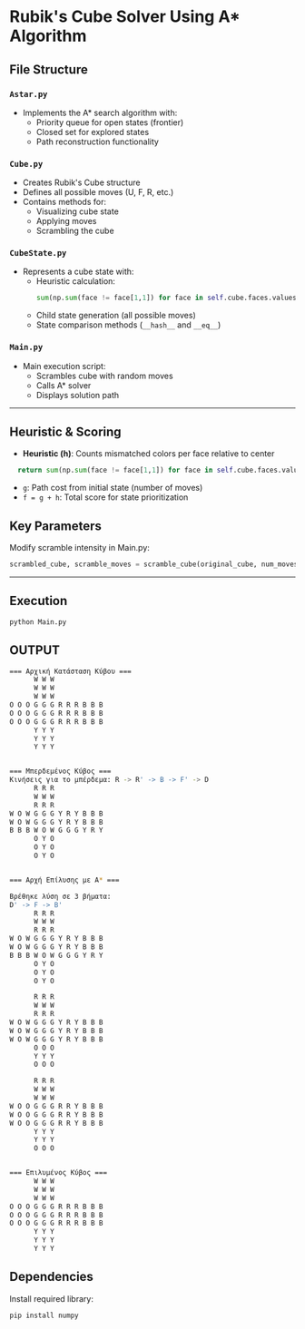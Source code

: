 # Rubik's Cube Solver Using A* Algorithm

## File Structure

### `Astar.py`
- Implements the A* search algorithm with:
  - Priority queue for open states (frontier)
  - Closed set for explored states
  - Path reconstruction functionality

### `Cube.py`
- Creates Rubik's Cube structure
- Defines all possible moves (U, F, R, etc.)
- Contains methods for:
  - Visualizing cube state
  - Applying moves
  - Scrambling the cube

### `CubeState.py`
- Represents a cube state with:
  - Heuristic calculation: 
    ```python
    sum(np.sum(face != face[1,1]) for face in self.cube.faces.values()
    ```
  - Child state generation (all possible moves)
  - State comparison methods (`__hash__` and `__eq__`)

### `Main.py`
- Main execution script:
  - Scrambles cube with random moves
  - Calls A* solver
  - Displays solution path
---

## Heuristic & Scoring
- **Heuristic (h)**: 
  Counts mismatched colors per face relative to center
```python
  return sum(np.sum(face != face[1,1]) for face in self.cube.faces.values()
```
- `g`: Path cost from initial state (number of moves)
- `f = g + h`: Total score for state prioritization

## Key Parameters
Modify scramble intensity in Main.py:
```python
scrambled_cube, scramble_moves = scramble_cube(original_cube, num_moves=10)  # Default: 10 moves
```
---
## Execution
```bash
python Main.py
```
## OUTPUT
```bash
=== Αρχική Κατάσταση Κύβου ===
      W W W            
      W W W            
      W W W            
O O O G G G R R R B B B
O O O G G G R R R B B B
O O O G G G R R R B B B
      Y Y Y            
      Y Y Y            
      Y Y Y            


=== Μπερδεμένος Κύβος ===
Κινήσεις για το μπέρδεμα: R -> R' -> B -> F' -> D
      R R R            
      W W W            
      R R R            
W O W G G G Y R Y B B B
W O W G G G Y R Y B B B
B B B W O W G G G Y R Y
      O Y O            
      O Y O            
      O Y O            


=== Αρχή Επίλυσης με A* ===

Βρέθηκε λύση σε 3 βήματα:
D' -> F -> B'
      R R R            
      W W W            
      R R R            
W O W G G G Y R Y B B B
W O W G G G Y R Y B B B
B B B W O W G G G Y R Y
      O Y O            
      O Y O            
      O Y O            

      R R R            
      W W W            
      R R R            
W O W G G G Y R Y B B B
W O W G G G Y R Y B B B
W O W G G G Y R Y B B B
      O O O            
      Y Y Y            
      O O O            

      R R R            
      W W W            
      W W W            
W O O G G G R R Y B B B
W O O G G G R R Y B B B
W O O G G G R R Y B B B
      Y Y Y            
      Y Y Y            
      O O O            


=== Επιλυμένος Κύβος ===
      W W W            
      W W W            
      W W W            
O O O G G G R R R B B B
O O O G G G R R R B B B
O O O G G G R R R B B B
      Y Y Y            
      Y Y Y            
      Y Y Y            
```

## Dependencies
Install required library:
```bash
pip install numpy
```
